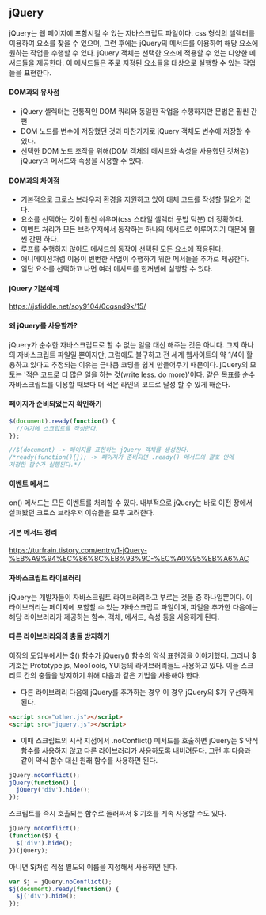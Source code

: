 ## jQuery
jQuery는 웹 페이지에 포함시킬 수 있는 자바스크립트 파일이다.
css 형식의 셀렉터를 이용하여 요소를 찾을 수 있으며, 그런 후에는 jQuery의
메서드를 이용하여 해당 요소에 원하는 작업을 수행할 수 있다.
jQuery 객체는 선택한 요소에 적용할 수 있는 다양한 메서드들을 제공한다.
이 메서드들은 주로 지정된 요소들을 대상으로 실행할 수 있는 작업들을 표현한다.

#### DOM과의 유사점
- jQuery 셀렉터는 전통적인 DOM 쿼리와 동일한 작업을 수행하지만 문법은 훨씬 간편
- DOM 노드를 변수에 저장했던 것과 마찬가지로 jQuery 객체도 변수에 저장할 수 있다.
- 선택한 DOM 노드 조작을 위해(DOM 객체의 메서드와 속성을 사용했던 것처럼) jQuery의
메서드와 속성을 사용할 수 있다.

#### DOM과의 차이점
- 기본적으로 크로스 브라우저 환경을 지원하고 있어 대체 코드를 작성할 필요가 없다.
- 요소를 선택하는 것이 훨씬 쉬우며(css 스타일 셀렉터 문법 덕분) 더 정확하다.
- 이벤트 처리가 모든 브라우저에서 동작하는 하나의 메서드로 이루어지기 때문에 훨씬 간편
하다.
- 루프를 수행하지 않아도 메서드의 동작이 선택된 모든 요소에 적용된다.
- 애니메이션처럼 이용이 빈번한 작업이 수행하기 위한 메서들을 추가로 제공한다.
- 일단 요소를 선택하고 나면 여러 메서드를 한꺼번에 실행할 수 있다.

#### jQuery 기본예제

https://jsfiddle.net/soy9104/0cqsnd9k/15/

#### 왜 jQuery를 사용할까?
jQuery가 순수한 자바스크립트로 할 수 없는 일을 대신 해주는 것은 아니다.
그저 하나의 자바스크립트 파일일 뿐이지만, 그럼에도 불구하고 전 세계 웹사이트의
약 1/4이 활용하고 있다고 추정되는 이유는 금나큼 코딩을 쉽게 만들어주기 때문이다.
jQuery의 모토는 '적은 코드로 더 많은 일을 하는 것(write less. do more)'이다.
같은 목표를 순수 자바스크립트를 이용할 때보다 더 적은 라인의 코드로 달성 할 수
있게 해준다.

#### 페이지가 준비되었는지 확인하기

```javascript
$(document).ready(function() {
  //여기에 스크립트를 작성한다.
});

//$(document) -> 페이지를 표현하는 jQuery 객체를 생성한다.
/*ready(function(){}); -> 페이지가 준비되면 .ready() 메서드의 괄호 안에 
지정한 함수가 실행된다.*/
```

#### 이벤트 메서드
on() 메서드는 모든 이벤트를 처리할 수 있다.
내부적으로 jQuery는 바로 이전 장에서 살펴봤던 크로스 브라우저 이슈들을 모두 고려한다.

#### 기본 메서드 정리
https://turfrain.tistory.com/entry/1-jQuery-%EB%A9%94%EC%86%8C%EB%93%9C-%EC%A0%95%EB%A6%AC

#### 자바스크립트 라이브러리
jQuery는 개발자들이 자바스크립트 라이브러리라고 부르는 것들 중 하나일뿐이다.
이 라이브러리는 페이지에 포함할 수 있는 자바스크립트 파일이며, 파일을 추가한
다음에는 해당 라이브러리가 제공하는 함수, 객체, 메서드, 속성 등을 사용하게 된다.

#### 다른 라이브러리와의 충돌 방지하기
이장의 도입부에서는 $() 함수가 jQuery() 함수의 약식 표현임을 이야기했다.
그러나 $ 기호는 Prototype.js, MooTools, YUI등의 라이브러리들도 사용하고 있다.
이들 스크리트 간의 충돌을 방지하기 위해 다음과 같은 기법을 사용해야 한다.

- 다른 라이브러리 다음에 jQuery를 추가하는 경우 이 경우 jQuery의 $가 우선하게 된다.

```html
<script src="other.js"></script>
<script src="jquery.js"></script>
```

- 이때 스크립트의 시작 지점에서 .noConflict() 메서드를 호출하면 jQuery는 $ 약식
함수를 사용하지 않고 다른 라이브러리가 사용하도록 내버려둔다. 그런 후 다음과 같이
약식 함수 대신 원래 함수를 사용하면 된다.

```javascript
jQuery.noConflict();
jQuery(function() {
  jQuery('div').hide();
});
```

스크립트를 즉시 호촐되는 함수로 둘러싸서 $ 기호를 계속 사용할 수도 있다.
```javascript
jQuery.noConflict();
(function($) {
  $('div').hide();
})(jQuery);
```

아니면 $j처럼 직접 별도의 이름을 지정해서 사용하면 된다.
```javascript
var $j = jQuery.noConflict();
$j(document).ready(function() {
  $j('div').hide();
});
```












